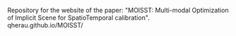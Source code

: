 Repository for the website of the paper: "MOISST: Multi-modal Optimization of Implicit Scene for SpatioTemporal calibration".    
qherau.github.io/MOISST/
